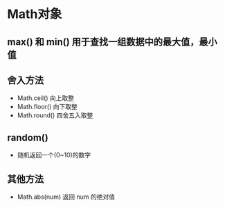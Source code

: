 # Math对象

## max() 和 min() 用于查找一组数据中的最大值，最小值

## 舍入方法

* Math.ceil() 向上取整
* Math.floor() 向下取整
* Math.round()  四舍五入取整

## random()

* 随机返回一个(0~10)的数字
  
## 其他方法

* Math.abs(num) 返回 num 的绝对值